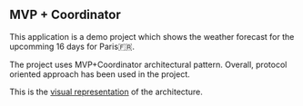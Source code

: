 ## MVP + Coordinator

This application is a demo project which shows the weather forecast for the upcomming 16 days for Paris🇫🇷.

The project uses MVP+Coordinator architectural pattern. Overall, protocol oriented approach has been used in the project.

This is the [visual representation](https://drive.google.com/file/d/1ot_4UTDJuT6LifpwVZfIDvNcnqAuu-ra/view?usp=sharing) of the architecture. 

